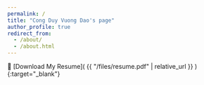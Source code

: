 ```yaml
---
permalink: /
title: "Cong Duy Vuong Dao's page"
author_profile: true
redirect_from: 
  - /about/
  - /about.html
---
```


📄 [Download My Resume]( {{ "/files/resume.pdf" | relative_url }} ){:target="_blank"}

